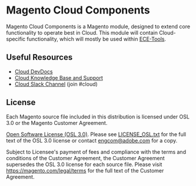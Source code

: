 # Magento Cloud Components
Magento Cloud Components is a Magento module, designed to extend core functionality to operate best in Cloud. This module will contain Cloud-specific functionality, which will mostly be used within [ECE-Tools](https://github.com/magento/ece-tools).

## Useful Resources
- [Cloud DevDocs](https://devdocs.magento.com/guides/v2.2/cloud/bk-cloud.html)
- [Cloud Knowledge Base and Support](https://support.magento.com)
- [Cloud Slack Channel](https://tinyurl.com/engcom-signup) (join #cloud)

## License

Each Magento source file included in this distribution is licensed under OSL 3.0 or the Magento Customer Agreement.

[Open Software License (OSL 3.0)](https://opensource.org/licenses/osl-3.0.php). Please see [LICENSE_OSL.txt](LICENSE_OSL.txt) for the full text of the OSL 3.0 license or contact [engcom@adobe.com](mailto:engcom@adobe.com) for a copy.

Subject to Licensee's payment of fees and compliance with the terms and conditions of the Customer Agreement, the Customer Agreement supersedes the OSL 3.0 license for each source file. Please visit https://magento.com/legal/terms for the full text of the
Customer Agreement.
